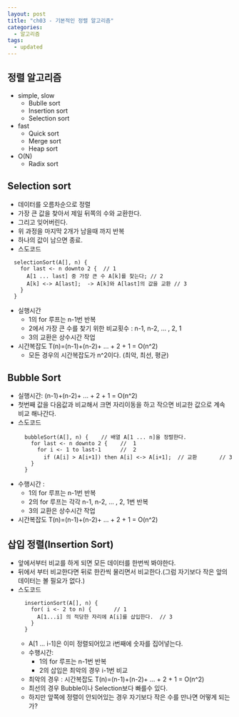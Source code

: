 ```yaml
---
layout: post
title: "ch03 - 기본적인 정렬 알고리즘"
categories:
  - 알고리즘
tags:
  - updated
---
```


## 정렬 알고리즘
  * simple, slow
    * Bublle sort
    * Insertion sort
    * Selection sort
  * fast
    * Quick sort
    * Merge sort
    * Heap sort
  * O(N)
    * Radix sort
## Selection sort
  * 데이터를 오름차순으로 정렬
  * 가장 큰 값을 찾아서 제일 뒤쪽의 수와 교환한다.
  * 그리고 잊어버린다.
  * 위 과정을 마지막 2개가 남을때 까지 반복
  * 하나의 값이 남으면 종료.
  * 스도코드
  ```
    selectionSort(A[], n) {
      for last <- n downto 2 {  // 1
        A[1 ... last] 중 가장 큰 수 A[k]를 찾는다; // 2
        A[k] <-> A[last];  -> A[k]와 A[last]의 값을 교환 // 3
      }
    }
  ```
  * 실행시간
    * 1의 for 루프는 n-1번 반복
    * 2에서 가장 큰 수를 찾기 위한 비교횟수 : n-1, n-2, ... , 2, 1
    * 3의 교환은 상수시간 작업
  * 시간복잡도 T(n)=(n-1)+(n-2)+ ... + 2 + 1 = O(n^2)
    * 모든 경우의 시간복잡도가 n^2이다. (최악, 최선, 평균)

## Bubble Sort
  * 실행시간: (n-1)+(n-2)+ ... + 2 + 1 = O(n^2)
  * 첫번째 값을 다음값과 비교해서 크면 자리이동을 하고 작으면 비교한 값으로 계속 비교 해나간다.
  * 스도코드
    ```
      bubbleSort(A[], n) {    // 배열 A[1 ... n]을 정렬한다.
        for last <- n downto 2 {    //  1
          for i <- 1 to last-1      //  2
            if (A[i] > A[i+1]) then A[i] <-> A[i+1];  // 교환       // 3
        }
      }
    ```
  * 수행시간 :
    * 1의 for 루프는 n-1번 반복
    * 2의 for 루프는 각각 n-1, n-2, ... , 2, 1번 반복
    * 3의 교환은 상수시간 작업
  * 시간복잡도 T(n)=(n-1)+(n-2)+ ... + 2 + 1 = O(n^2)

## 삽입 정렬(Insertion Sort)
  * 앞에서부터 비교를 하게 되면 모든 데이터를 한번씩 봐야한다.
  * 뒤에서 부터 비교한다면 뒤로 한칸씩 물리면서 비교한다.(그럼 자기보다 작은 앞의 데이터는 볼 필요가 없다.)
  * 스도코드
    ```
      insertionSort(A[], n) {
        for( i <- 2 to n) {       // 1
          A[1...i] 의 적당한 자리에 A[i]를 삽입한다.  // 3
        }
      }
    ```
    * A[1 ... i-1]은 이미 정렬되어있고 i번째에 숫자를 집어넣는다.
    * 수행시간:
      * 1의 for 루프는 n-1번 반복
      * 2의 삽입은 최악의 경우 i-1번 비교
    * 최악의 경우 : 시간복잡도 T(n)=(n-1)+(n-2)+ ... + 2 + 1 = O(n^2)
    * 최선의 경우 Bubble이나 Selection보다 빠를수 있다.
    * 하지만 앞쪽에 정렬이 안되어있는 경우 자기보다 작은 수를 만나면 어떻게 되는가?
